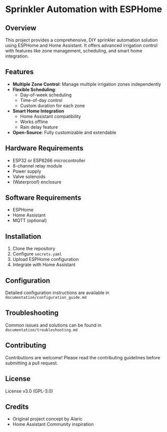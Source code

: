 # Sprinkler Automation with ESPHome

## Overview
This project provides a comprehensive, DIY sprinkler automation solution using ESPHome and Home Assistant. It offers advanced irrigation control with features like zone management, scheduling, and smart home integration.

## Features
- **Multiple Zone Control**: Manage multiple irrigation zones independently
- **Flexible Scheduling**: 
  - Day-of-week scheduling
  - Time-of-day control
  - Custom duration for each zone
- **Smart Home Integration**
  - Home Assistant compatibility
  - Works offline
  - Rain delay feature
- **Open-Source**: Fully customizable and extendable

## Hardware Requirements
- ESP32 or ESP8266 microcontroller
- 8-channel relay module
- Power supply
- Valve solenoids
- (Waterproof) enclosure

## Software Requirements
- ESPHome
- Home Assistant
- MQTT (optional)

## Installation
1. Clone the repository
2. Configure `secrets.yaml`
3. Upload ESPHome configuration
4. Integrate with Home Assistant

## Configuration
Detailed configuration instructions are available in `documentation/configuration_guide.md`

## Troubleshooting
Common issues and solutions can be found in `documentation/troubleshooting.md`

## Contributing
Contributions are welcome! Please read the contributing guidelines before submitting a pull request.

## License
License v3.0 (GPL-3.0)

## Credits
- Original project concept by Alaric
- Home Assistant Community inspiration
```
